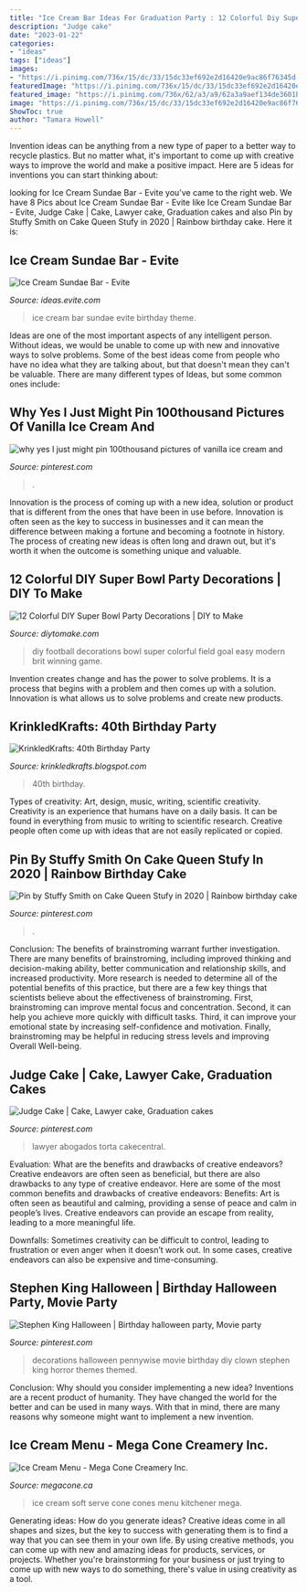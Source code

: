 ```yaml
---
title: "Ice Cream Bar Ideas For Graduation Party : 12 Colorful Diy Super Bowl Party Decorations"
description: "Judge cake"
date: "2023-01-22"
categories:
- "ideas"
tags: ["ideas"]
images:
- "https://i.pinimg.com/736x/15/dc/33/15dc33ef692e2d16420e9ac86f76345d.jpg"
featuredImage: "https://i.pinimg.com/736x/15/dc/33/15dc33ef692e2d16420e9ac86f76345d.jpg"
featured_image: "https://i.pinimg.com/736x/62/a3/a9/62a3a9aef134de3601b5ed06ef4599d0--baby-animals-rainbow-sprinkles.jpg"
image: "https://i.pinimg.com/736x/15/dc/33/15dc33ef692e2d16420e9ac86f76345d.jpg"
ShowToc: true
author: "Tamara Howell"
---
```



Invention ideas can be anything from a new type of paper to a better way to recycle plastics. But no matter what, it's important to come up with creative ways to improve the world and make a positive impact. Here are 5 ideas for inventions you can start thinking about: 

	

		
looking for Ice Cream Sundae Bar - Evite you've came to the right web. We have 8 Pics about Ice Cream Sundae Bar - Evite like Ice Cream Sundae Bar - Evite, Judge Cake | Cake, Lawyer cake, Graduation cakes and also Pin by Stuffy Smith on Cake Queen Stufy in 2020 | Rainbow birthday cake. Here it is:
		
    
## Ice Cream Sundae Bar - Evite

<img loading=lazy src="http://ideas.evite.com/media/Themes-Food-Ice-Cream-Sundae-Bar-AH-1200.jpg" onerror="this.onerror=null;this.src='https://tse4.mm.bing.net/th?id=OIP.moZsxAn0-sU5EaFPzJurHwHaE8&amp;pid=15.1';" alt="Ice Cream Sundae Bar - Evite">

_Source: ideas.evite.com_

>ice cream bar sundae evite birthday theme. 

	

Ideas are one of the most important aspects of any intelligent person. Without ideas, we would be unable to come up with new and innovative ways to solve problems. Some of the best ideas come from people who have no idea what they are talking about, but that doesn't mean they can't be valuable. There are many different types of Ideas, but some common ones include:

    
## Why Yes I Just Might Pin 100thousand Pictures Of Vanilla Ice Cream And

<img loading=lazy src="https://i.pinimg.com/736x/62/a3/a9/62a3a9aef134de3601b5ed06ef4599d0--baby-animals-rainbow-sprinkles.jpg" onerror="this.onerror=null;this.src='https://tse2.mm.bing.net/th?id=OIP.ZMEowhqX4l874EmCpbUwVAHaHa&amp;pid=15.1';" alt="why yes I just might pin 100thousand pictures of vanilla ice cream and">

_Source: pinterest.com_

>. 

	

Innovation is the process of coming up with a new idea, solution or product that is different from the ones that have been in use before. Innovation is often seen as the key to success in businesses and it can mean the difference between making a fortune and becoming a footnote in history. The process of creating new ideas is often long and drawn out, but it's worth it when the outcome is something unique and valuable.

    
## 12 Colorful DIY Super Bowl Party Decorations | DIY To Make

<img loading=lazy src="http://www.diytomake.com/wp-content/uploads/2016/01/DIY-football-field-goal-posts-bleachers.jpg" onerror="this.onerror=null;this.src='https://tse2.mm.bing.net/th?id=OIP.5JwKjwuO9tOB3E4G8Uz02wHaKh&amp;pid=15.1';" alt="12 Colorful DIY Super Bowl Party Decorations | DIY to Make">

_Source: diytomake.com_

>diy football decorations bowl super colorful field goal easy modern brit winning game. 

	

Invention creates change and has the power to solve problems. It is a process that begins with a problem and then comes up with a solution. Innovation is what allows us to solve problems and create new products.

    
## KrinkledKrafts: 40th Birthday Party

<img loading=lazy src="https://2.bp.blogspot.com/-MOe7rICaRUU/T4rd8Ff9D6I/AAAAAAAAAJc/or7PIZYiCQo/s1600/IMG_1941.JPG" onerror="this.onerror=null;this.src='https://tse2.mm.bing.net/th?id=OIP.sysDQANzcB1A-eoKWxBhHQHaLG&amp;pid=15.1';" alt="KrinkledKrafts: 40th Birthday Party">

_Source: krinkledkrafts.blogspot.com_

>40th birthday. 

	

Types of creativity: Art, design, music, writing, scientific creativity.
Creativity is an experience that humans have on a daily basis. It can be found in everything from music to writing to scientific research. Creative people often come up with ideas that are not easily replicated or copied.

    
## Pin By Stuffy Smith On Cake Queen Stufy In 2020 | Rainbow Birthday Cake

<img loading=lazy src="https://i.pinimg.com/736x/15/dc/33/15dc33ef692e2d16420e9ac86f76345d.jpg" onerror="this.onerror=null;this.src='https://tse2.mm.bing.net/th?id=OIP.oT6_q3Tq4JUA804DyT7mYAHaJ3&amp;pid=15.1';" alt="Pin by Stuffy Smith on Cake Queen Stufy in 2020 | Rainbow birthday cake">

_Source: pinterest.com_

>. 

	

Conclusion: The benefits of brainstroming warrant further investigation.
There are many benefits of brainstroming, including improved thinking and decision-making ability, better communication and relationship skills, and increased productivity. More research is needed to determine all of the potential benefits of this practice, but there are a few key things that scientists believe about the effectiveness of brainstroming. First, brainstroming can improve mental focus and concentration. Second, it can help you achieve more quickly with difficult tasks. Third, it can improve your emotional state by increasing self-confidence and motivation. Finally, brainstroming may be helpful in reducing stress levels and improving Overall Well-being.

    
## Judge Cake | Cake, Lawyer Cake, Graduation Cakes

<img loading=lazy src="https://i.pinimg.com/736x/0d/0b/59/0d0b59841f3d66a17b4b63980307e53a.jpg" onerror="this.onerror=null;this.src='https://tse1.mm.bing.net/th?id=OIP.x90od6t8nG7iyEl1r0ULmwHaJ3&amp;pid=15.1';" alt="Judge Cake | Cake, Lawyer cake, Graduation cakes">

_Source: pinterest.com_

>lawyer abogados torta cakecentral. 

	

Evaluation: What are the benefits and drawbacks of creative endeavors?
Creative endeavors are often seen as beneficial, but there are also drawbacks to any type of creative endeavor. Here are some of the most common benefits and drawbacks of creative endeavors: 
Benefits: Art is often seen as beautiful and calming, providing a sense of peace and calm in people’s lives. Creative endeavors can provide an escape from reality, leading to a more meaningful life.

Downfalls: Sometimes creativity can be difficult to control, leading to frustration or even anger when it doesn’t work out. In some cases, creative endeavors can also be expensive and time-consuming.

    
## Stephen King Halloween | Birthday Halloween Party, Movie Party

<img loading=lazy src="https://i.pinimg.com/736x/ca/c4/25/cac42553e5076c0da255646718febfdb.jpg" onerror="this.onerror=null;this.src='https://tse3.mm.bing.net/th?id=OIP.MIM80GFz3I9tplxPhvZwDAHaLG&amp;pid=15.1';" alt="Stephen King Halloween | Birthday halloween party, Movie party">

_Source: pinterest.com_

>decorations halloween pennywise movie birthday diy clown stephen king horror themes themed. 

	

Conclusion: Why should you consider implementing a new idea?
Inventions are a recent product of humanity. They have changed the world for the better and can be used in many ways. With that in mind, there are many reasons why someone might want to implement a new invention.

    
## Ice Cream Menu - Mega Cone Creamery Inc.

<img loading=lazy src="http://www.megacone.ca/wp-content/plugins/widgetkit/cache/mega-cone-menu-soft-serve-cones-a136e0a759db8b7a6cf2af921d526de0.jpg" onerror="this.onerror=null;this.src='https://tse4.mm.bing.net/th?id=OIP.X0Abcc-tgWk8uoSdyeY-WAAAAA&amp;pid=15.1';" alt="Ice Cream Menu - Mega Cone Creamery Inc.">

_Source: megacone.ca_

>ice cream soft serve cone cones menu kitchener mega. 

	

Generating ideas: How do you generate ideas?
Creative ideas come in all shapes and sizes, but the key to success with generating them is to find a way that you can see them in your own life. By using creative methods, you can come up with new and amazing ideas for products, services, or projects. Whether you're brainstorming for your business or just trying to come up with new ways to do something, there's value in using creativity as a tool.

